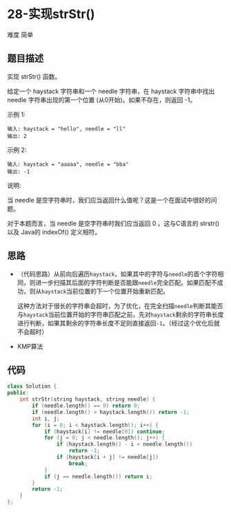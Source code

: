 # 28-实现strStr()

难度 简单



## 题目描述

实现 strStr() 函数。

给定一个 haystack 字符串和一个 needle 字符串，在 haystack 字符串中找出 needle 字符串出现的第一个位置 (从0开始)。如果不存在，则返回  -1。

示例 1:

```
输入: haystack = "hello", needle = "ll"
输出: 2
```

示例 2:

```
输入: haystack = "aaaaa", needle = "bba"
输出: -1
```


说明:

当 needle 是空字符串时，我们应当返回什么值呢？这是一个在面试中很好的问题。

对于本题而言，当 needle 是空字符串时我们应当返回 0 。这与C语言的 strstr() 以及 Java的 indexOf() 定义相符。



## 思路

- （代码思路）从前向后遍历`haystack`，如果其中的字符与`needle`的首个字符相同，则进一步扫描其后面的字符判断是否能跟`needle`完全匹配。如果匹配不成功，则从`haystack`当前位置的下一个位置开始重新匹配。

  这种方法对于很长的字符串会超时，为了优化，在完全扫描`needle`判断其能否与`haystack`当前位置开始的字符串匹配之前，先对`haystack`剩余的字符串长度进行判断，如果其剩余的字符串长度不足则直接返回`-1`。（经过这个优化后就不会超时）

- KMP算法

  

## 代码

```c++
class Solution {
public:
    int strStr(string haystack, string needle) {
        if (needle.length() == 0) return 0;
        if (needle.length() > haystack.length()) return -1;
        int i, j;
        for (i = 0; i < haystack.length(); i++) {
            if (haystack[i] != needle[0]) continue;
            for (j = 0; j < needle.length(); j++) {
                if (haystack.length() - i < needle.length()) 
                    return -1;
                if (haystack[i + j] != needle[j])
                    break;
            }
            if (j == needle.length()) return i;
        }
        return -1;
    }
};
```

